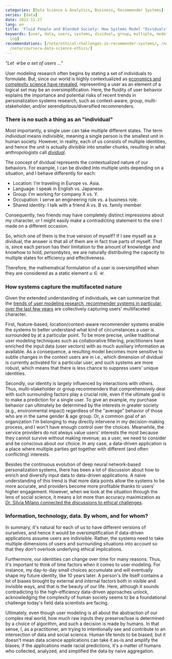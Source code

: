 ```yaml
---
categories: [Data Science & Analytics, Business, Recommender Systems]
series: [data]
date: 2022-11-27
lang: en
title: 'Fluid People and Blended Society: How Systems Model "Dividuals"'
keywords: [user, data, users, systems, dividual, group, multiple, model, identities,
  ing]
recommendations: [/note/ethical-challenges-in-recommender-systems/, /note/data-feminism/,
  /note/coursera-data-science-ethics/]
---
```


*"Let $\mathcal{U}$ be a set of users ..."*

User modeling research often begins by stating a set of individuals to formulate. But, since our world is highly contextualized as [economics and complexity science have revealed](/note/why-information-grows/), representing a user as an element of a logical set may be an oversimplification. Here, the fluidity of user behavior explains the importance and potential risks of recent trends in personalization systems research, such as context-aware, group, multi-stakeholder, and/or serendipitous/diversified recommenders.

### There is no such a thing as an "individual"

Most importantly, a single user can take multiple different states. The term *individual* means *indivisible*, meaning a single person is the smallest unit in human society. However, in reality, each of us consists of multiple identities, and hence the unit is actually *divisible* into smaller chunks, resulting in what anthropologists call *[dividual](https://en.wikiversity.org/wiki/Social_Relations_as_Persons)*.

The concept of dividual represents the contextualized nature of our behaviors. For example, I can be divided into multiple units depending on a situation, and I behave differently for each:

- Location: I'm traveling in Europe vs. Asia.
- Language: I speak in English vs. Japanese.
- Group: I'm working for company X vs. Y.
- Occupation: I serve an engineering role vs. a business role.
- Shared identity: I talk with a friend A vs. B vs. family member.

Consequently, two friends may have completely distinct impressions about my character, or I might easily make a contradicting statement to the one I made on a different occasion.

So, which one of them is the true version of myself? If I see myself as a dividual, the answer is that all of them are in fact true parts of myself. That is, since each person has their limitation to the amount of knowledge and knowhow to hold, *personbytes*, we are naturally distributing the capacity to multiple states for efficiency and effectiveness.

Therefore, the mathematical formulation of a user is oversimplified when they are considered as a static element $u \in \mathcal{U}$.

### How systems capture the multifaceted nature

Given the extended understanding of individuals, we can summarize that the [trends of user modeling research, recommender systems in particular, over the last few years](/note/recsys-wordcloud/) are collectively capturing users' multifaceted character.

First, feature-based, location/context-aware recommender systems enable the systems to better understand what kind of circumstances a user is surrounded by at a particular point. To be more precise, unlike traditional user modeling techniques such as collaborative filtering, practitioners have enriched the input data (user vectors) with as much auxiliary information as available. As a consequence, a resulting model becomes more sensitive to subtle changes in the context users are in i.e., which dimension of dividual is currently activated for a particular user, and such systems are more robust, which means that there is less chance to suppress users' unique identities.

Secondly, our identity is largely influenced by interactions with others. Thus, multi-stakeholder or group recommenders that comprehensively deal with such surrounding factors play a crucial role, even if the ultimate goal is to make a prediction for a single user. To give an example, my purchase behavior can ultimately be determined by the interests in greater society (e.g., environmental impact) regardless of the "average" behavior of those who are in the same gender & age group. Or, a common goal of an organization I'm belonging to may directly intervene in my decision-making process, and I won't have enough control over the choices. Meanwhile, the service providers do not always value users' interests the most because they cannot survive without making revenue; as a user, we need to consider and be conscious about our choice. In any case, a data-driven application is a place where multiple parties get together with different (and often conflicting) interests.

Besides the continuous evolution of deep neural network-based personalization systems, there has been a lot of discussion about how to enrich and diversify input data to data-driven applications. A naive understanding of this trend is that more data points allow the systems to be more accurate, and providers become more profitable thanks to users' higher engagement. However, when we look at the situation through the lens of social science, it means a lot more than accuracy maximization as [Dr. Silvia Milano connected the discussions to ethical challenges](/note/ethical-challenges-in-recommender-systems/).

### Information, technology, data. By whom, and for whom?

In summary, it's natural for each of us to have different versions of ourselves, and hence it would be oversimplification if data-driven applications assume users are indivisible. Rather, the systems need to take multiple dimensions of users and surrounding situations into account so that they don't overlook underlying ethical implications.

Furthermore, our identities can change over time for many reasons. Thus, it's important to think of time factors when it comes to user modeling. For instance, my day-to-day small choices accumulate and will eventually shape my future identity, like 10 years later. A person's life itself contains a lot of biases brought by external and internal factors both in visible and invisible ways, and that is the beauty of our life. Here, although it sounds contradicting to the high-efficiency data-driven approaches unlock, acknowledging the complexity of human society seems to be a foundational challenge today's field data scientists are facing.

Ultimately, even though user modeling is all about the abstraction of our complex real world, how much raw inputs they preserve/lose is determined by a choice of algorithm, and such a decision is made by humans. In that sense, I, as a practitioner, am trying to intentionally see and contribute to an intersection of data and social science. Human life tends to be biased, but it doesn't mean data science applications can take it as-is and amplify the biases; if the applications made racial predictions, it's a matter of humans who collected, analyzed, and simplified the data by naive aggregation.
